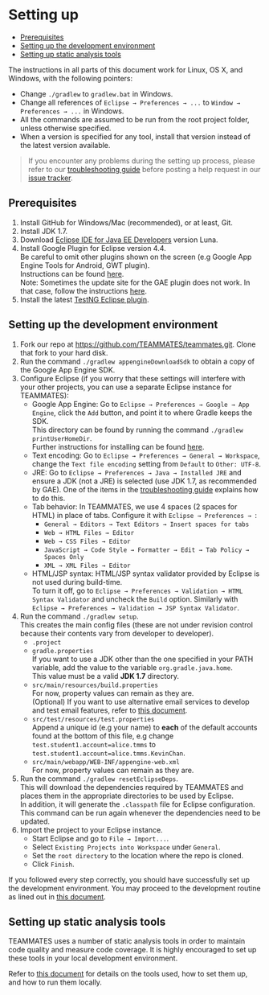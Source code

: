 # Setting up
* [Prerequisites](#prerequisites)
* [Setting up the development environment](#setting-up-the-development-environment)
* [Setting up static analysis tools](#setting-up-static-analysis-tools)

The instructions in all parts of this document work for Linux, OS X, and Windows, with the following pointers:
- Change `./gradlew` to `gradlew.bat` in Windows.
- Change all references of `Eclipse → Preferences → ...` to `Window → Preferences → ...` in Windows.
- All the commands are assumed to be run from the root project folder, unless otherwise specified.
- When a version is specified for any tool, install that version instead of the latest version available.

> If you encounter any problems during the setting up process, please refer to our [troubleshooting guide](troubleshooting-guide.md) before posting a help request in our [issue tracker](https://github.com/TEAMMATES/teammates/issues).

## Prerequisites

1. Install GitHub for Windows/Mac (recommended), or at least, Git.
1. Install JDK 1.7.
1. Download [Eclipse IDE for Java EE Developers](http://www.eclipse.org/downloads/) version Luna.
1. Install Google Plugin for Eclipse version 4.4.<br>
   Be careful to omit other plugins shown on the screen (e.g Google App Engine Tools for Android, GWT plugin).<br>
   Instructions can be found [here](https://developers.google.com/eclipse/docs/install-eclipse-4.4).<br>
   Note: Sometimes the update site for the GAE plugin does not work. In that case, follow the instructions [here](https://developers.google.com/eclipse/docs/install-from-zip).
1. Install the latest [TestNG Eclipse plugin](http://testng.org/doc/download.html).

## Setting up the development environment

1. Fork our repo at https://github.com/TEAMMATES/teammates.git. Clone that fork to your hard disk.
1. Run the command `./gradlew appengineDownloadSdk` to obtain a copy of the Google App Engine SDK.
1. Configure Eclipse (if you worry that these settings will interfere with your other projects, you can use a separate Eclipse instance for TEAMMATES):
   * Google App Engine: Go to `Eclipse → Preferences → Google → App Engine`, click the `Add` button, and point it to where Gradle keeps the SDK.<br>
     This directory can be found by running the command `./gradlew printUserHomeDir`.<br>
     Further instructions for installing can be found [here](https://developers.google.com/eclipse/docs/using_sdks).
   * Text encoding: Go to `Eclipse → Preferences → General → Workspace`, change the `Text file encoding` setting from `Default` to `Other: UTF-8`.
   * JRE: Go to `Eclipse → Preferences → Java → Installed JRE` and ensure a JDK (not a JRE) is selected (use JDK 1.7, as recommended by GAE).
     One of the items in the [troubleshooting guide](troubleshooting-guide.md) explains how to do this.
   * Tab behavior: In TEAMMATES, we use 4 spaces (2 spaces for HTML) in place of tabs. Configure it with `Eclipse → Preferences → `:
     * `General → Editors → Text Editors → Insert spaces for tabs`
     * `Web → HTML Files → Editor`
     * `Web → CSS Files → Editor`
     * `JavaScript → Code Style → Formatter → Edit → Tab Policy → Spaces Only`
     * `XML → XML Files → Editor`
   * HTML/JSP syntax: HTML/JSP syntax validator provided by Eclipse is not used during build-time.<br>
     To turn it off, go to `Eclipse → Preferences → Validation → HTML Syntax Validator` and uncheck the `Build` option. Similarly with `Eclipse → Preferences → Validation → JSP Syntax Validator`.
1. Run the command `./gradlew setup`.<br>
   This creates the main config files (these are not under revision control because their contents vary from developer to developer).
   * `.project`<br>
   * `gradle.properties`<br>
     If you want to use a JDK other than the one specified in your PATH variable, add the value to the variable `org.gradle.java.home`.<br>
     This value must be a valid **JDK 1.7** directory.
   * `src/main/resources/build.properties`<br>
     For now, property values can remain as they are.<br>
     (Optional) If you want to use alternative email services to develop and test email features, refer to [this document](emails.md).
   * `src/test/resources/test.properties`<br>
     Append a unique id (e.g your name) to **each** of the default accounts found at the bottom of this file,
     e.g change `test.student1.account=alice.tmms` to `test.student1.account=alice.tmms.KevinChan`.
   * `src/main/webapp/WEB-INF/appengine-web.xml`<br>
     For now, property values can remain as they are.
1. Run the command `./gradlew resetEclipseDeps`.<br>
   This will download the dependencies required by TEAMMATES and places them in the appropriate directories to be used by Eclipse.<br>
   In addition, it will generate the `.classpath` file for Eclipse configuration.<br>
   This command can be run again whenever the dependencies need to be updated.
1. Import the project to your Eclipse instance.
   * Start Eclipse and go to `File → Import...`.
   * Select `Existing Projects into Workspace` under `General`.
   * Set the `root directory` to the location where the repo is cloned.
   * Click `Finish`.

If you followed every step correctly, you should have successfully set up the development environment.
You may proceed to the development routine as lined out in [this document](development.md).

## Setting up static analysis tools

TEAMMATES uses a number of static analysis tools in order to maintain code quality and measure code coverage.
It is highly encouraged to set up these tools in your local development environment.

Refer to [this document](staticAnalysis.md) for details on the tools used, how to set them up, and how to run them locally.
